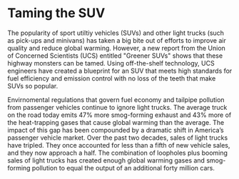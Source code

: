 # Taming the SUV
The popularity of sport utiltiy vehicles (SUVs) and other light trucks (such as pick-ups and minivans) has
taken a big bite out of efforts to improve air quality and reduce global warming. However, a new report from the Union of Concerned Scientists (UCS) entitled "Greener SUVs" shows that these highway monsters can be tamed. Using off-the-shelf technology, UCS engineers have created a blueprint for an SUV that meets high standards for fuel efficiency and emission control with no loss of the teeth that make SUVs so popular.

Envirnomental regulations that govern fuel economy and tailpipe pollution from passenger vehicles continue to ignore light trucks. The average truck on the road today emits 47% more smog-forming exhaust and 43% more of the heat-trapping gases that cause global warming than the average. The impact of this gap
has been compounded by a dramatic shift in America’s passenger vehicle market. Over the past two decades, sales of light trucks have tripled. They once accounted for less than a fifth of new vehicle sales, and they now approach a half. The combination of loopholes plus booming sales of light trucks has created enough global warming gases and smog-forming pollution to equal the output of an additional forty million cars.